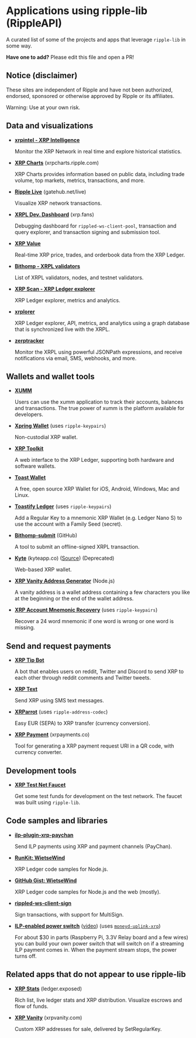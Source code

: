 # Applications using ripple-lib (RippleAPI)

A curated list of some of the projects and apps that leverage `ripple-lib` in some way.

**Have one to add?** Please edit this file and open a PR!

## Notice (disclaimer)

These sites are independent of Ripple and have not been authorized, endorsed, sponsored or otherwise approved by Ripple or its affiliates.

Warning: Use at your own risk.

## Data and visualizations

- **[xrpintel - XRP Intelligence](https://xrpintel.com/)**

  Monitor the XRP Network in real time and explore historical statistics.

- **[XRP Charts](https://xrpcharts.ripple.com/)** (xrpcharts.ripple.com)

  XRP Charts provides information based on public data, including trade volume, top markets, metrics, transactions, and more.

- **[Ripple Live](https://gatehub.net/live)** (gatehub.net/live)

  Visualize XRP network transactions.

- **[XRPL Dev. Dashboard](https://xrp.fans/)** (xrp.fans)

  Debugging dashboard for `rippled-ws-client-pool`, transaction and query explorer, and transaction signing and submission tool.

- **[XRP Value](http://xrpvalue.com/)**

  Real-time XRP price, trades, and orderbook data from the XRP Ledger.

- **[Bithomp - XRPL validators](https://bithomp.com/validators)**

  List of XRPL validators, nodes, and testnet validators.

- **[XRP Scan - XRP Ledger explorer](https://xrpscan.com)**

  XRP Ledger explorer, metrics and analytics.
  
- **[xrplorer](https://xrplorer.com)**

  XRP Ledger explorer, API, metrics, and analytics using a graph database that is synchronized live with the XRPL.

- **[zerptracker](https://zerptracker.com)**

  Monitor the XRPL using powerful JSONPath expressions, and receive notifications via email, SMS, webhooks, and more.

## Wallets and wallet tools

- **[XUMM](https://xumm.app/)**

  Users can use the xumm application to track their accounts, balances and transactions. The true power of xumm is the platform available for developers.

- **[Xpring Wallet](https://xpring.io)** (uses `ripple-keypairs`)

  Non-custodial XRP wallet.

- **[XRP Toolkit](https://www.xrptoolkit.com)**

  A web interface to the XRP Ledger, supporting both hardware and software wallets.

- **[Toast Wallet](https://toastwallet.com/)**

  A free, open source XRP Wallet for iOS, Android, Windows, Mac and Linux.

- **[Toastify Ledger](https://github.com/WietseWind/toastify-ledger)** (uses `ripple-keypairs`)

  Add a Regular Key to a mnemonic XRP Wallet (e.g. Ledger Nano S) to use the account with a Family Seed (secret).

- **[Bithomp-submit](https://github.com/Bithomp/bithomp-submit)** (GitHub)

  A tool to submit an offline-signed XRPL transaction.

- **[Kyte](https://kyteapp.co/)** (kyteapp.co) ([Source](https://github.com/WietseWind/Zerp-Wallet)) (Deprecated)

  Web-based XRP wallet.

- **[XRP Vanity Address Generator](https://github.com/WietseWind/xrp-vanity-generator)** (Node.js)

  A vanity address is a wallet address containing a few characters you like at the beginning or the end of the wallet address.

- **[XRP Account Mnemonic Recovery](https://github.com/WietseWind/xrp-mnemonic-recovery)** (uses `ripple-keypairs`)

  Recover a 24 word mnemonic if one word is wrong or one word is missing.

## Send and request payments

- **[XRP Tip Bot](https://www.xrptipbot.com/)**

  A bot that enables users on reddit, Twitter and Discord to send XRP to each other through reddit comments and Twitter tweets.

- **[XRP Text](https://xrptext.com/)**

  Send XRP using SMS text messages.

- **[XRParrot](https://xrparrot.com/)** (uses `ripple-address-codec`)

  Easy EUR (SEPA) to XRP transfer (currency conversion).

- **[XRP Payment](https://xrpayments.co/)** (xrpayments.co)

  Tool for generating a XRP payment request URI in a QR code, with currency converter.

## Development tools

- **[XRP Test Net Faucet](https://developers.ripple.com/xrp-test-net-faucet.html)**

  Get some test funds for development on the test network. The faucet was built using `ripple-lib`.

## Code samples and libraries

- **[ilp-plugin-xrp-paychan](https://github.com/interledgerjs/ilp-plugin-xrp-paychan)**

  Send ILP payments using XRP and payment channels (PayChan).

- **[RunKit: WietseWind](https://runkit.com/wietsewind/)**

  XRP Ledger code samples for Node.js.

- **[GitHub Gist: WietseWind](https://gist.github.com/WietseWind)**

  XRP Ledger code samples for Node.js and the web (mostly).

- **[rippled-ws-client-sign](https://github.com/WietseWind/rippled-ws-client-sign)**

  Sign transactions, with support for MultiSign.

- **[ILP-enabled power switch](https://xrpcommunity.blog/raspberry-pi-interledger-xp-powerswitch-howto/)** ([video](https://www.youtube.com/watch?v=c-eS0HQUuJg)) (uses [`moneyd-uplink-xrp`](https://github.com/interledgerjs/moneyd-uplink-xrp))

  For about $30 in parts (Raspberry Pi, 3.3V Relay board and a few wires) you can build your own power switch that will switch on if a streaming ILP payment comes in. When the payment stream stops, the power turns off.

## Related apps that do not appear to use ripple-lib

- **[XRP Stats](https://ledger.exposed/)** (ledger.exposed)

  Rich list, live ledger stats and XRP distribution. Visualize escrows and flow of funds.

- **[XRP Vanity](https://xrpvanity.com/)** (xrpvanity.com)

  Custom XRP addresses for sale, delivered by SetRegularKey.
